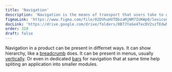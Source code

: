 ```yaml
---
title: 'Navigation'
description: 'Navigation is the means of transport that users take to go where they want.'
figmaLink: 'https://www.figma.com/file/02DVhuHVTDbzaMjNM7IUKWp0/lexicon?node-id=6020%3A22686'
docLink: 'https://drive.google.com/drive/folders/0B7JYaGe4TecDV2szTEdwNkg0a3M?usp=sharing'
order: 310
draft: false
---
```


Navigation in a product can be present in differnet ways. It can show hierarchy, like a [breadcrumb](./breadcrumb) does. It can be present in menus, usually [vertically](./vertical-nav). Or even in dedicated [bars](./horizontal-nav) for navigation that at same time help spliting an application into smaller modules.
